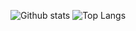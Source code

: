 ![Github stats](https://github-readme-stats.vercel.app/api/?username=PSSF23&count_private=true&show_icons=true&theme=graywhite)
![Top Langs](https://github-readme-stats.vercel.app/api/top-langs/?username=PSSF23&layout=compact&theme=graywhite)
